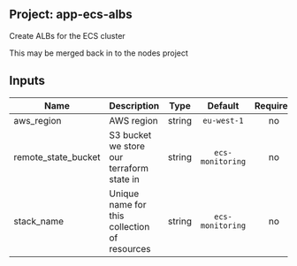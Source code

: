 ## Project: app-ecs-albs

Create ALBs for the ECS cluster

This may be merged back in to the nodes project



## Inputs

| Name | Description | Type | Default | Required |
|------|-------------|:----:|:-----:|:-----:|
| aws_region | AWS region | string | `eu-west-1` | no |
| remote_state_bucket | S3 bucket we store our terraform state in | string | `ecs-monitoring` | no |
| stack_name | Unique name for this collection of resources | string | `ecs-monitoring` | no |

